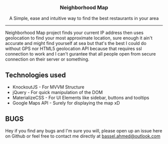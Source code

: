 <p align="center">
	<h3 align="center">Neighborhood Map</h3>
	<p align="center">
		A Simple, ease and intuitive way to find the best restaurants in your area
		<hr>
	</p>
</p>


Neighborhood Map project finds your current IP address then uses geolocation to find your most approximate location, sure enough it ain't accurate and might find yourself at sea but that's the best I could do without GPS nor HTML5 geolocation API because that requires ssl connection to work and I can't gurantee that all people open from secure connection on their server or something.

## Technologies used
- KnockoutJS - For MVVM Structure
- jQuery - For quick manipulation of  the DOM
- MaterializeCSS - For UI Elements like sidebar, buttons and tooltips
- Google Maps API - Surely for displaying the map xD

## BUGS
Hey if you find any bugs and I'm sure you will, please open up an issue here on Github or feel free to contact me directly at bassel.ahmed@outlook.com